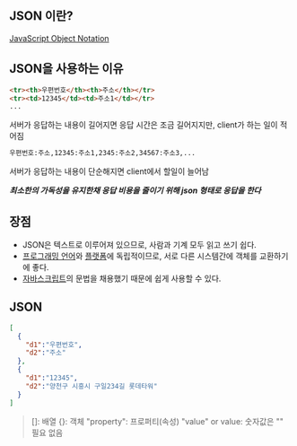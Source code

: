 ## JSON 이란?
[JavaScript Object Notation](https://ko.wikipedia.org/wiki/JSON)

## JSON을 사용하는 이유
```html
<tr><th>우편번호</th><th>주소</th></tr>
<tr><td>12345</td><td>주소1</td></tr>
...
```
서버가 응답하는 내용이 길어지면 응답 시간은 조금 길어지지만, client가 하는 일이 적어짐

```html
우편번호:주소,12345:주소1,2345:주소2,34567:주소3,...
```
서버가 응답하는 내용이 단순해지면 client에서 할일이 늘어남

***최소한의 가독성을 유지한채 응답 비용을 줄이기 위해 json 형태로 응답을 한다***

## 장점

-   JSON은 텍스트로 이루어져 있으므로, 사람과 기계 모두 읽고 쓰기 쉽다.
-   [프로그래밍 언어](https://ko.wikipedia.org/wiki/%ED%94%84%EB%A1%9C%EA%B7%B8%EB%9E%98%EB%B0%8D_%EC%96%B8%EC%96%B4 "프로그래밍 언어")와  [플랫폼](https://ko.wikipedia.org/wiki/%EC%BB%B4%ED%93%A8%ED%8C%85_%ED%94%8C%EB%9E%AB%ED%8F%BC "컴퓨팅 플랫폼")에 독립적이므로, 서로 다른 시스템간에 객체를 교환하기에 좋다.
- [자바스크립트](https://ko.wikipedia.org/wiki/%EC%9E%90%EB%B0%94%EC%8A%A4%ED%81%AC%EB%A6%BD%ED%8A%B8 "자바스크립트")의 문법을 채용했기 때문에 쉽게 사용할 수 있다.


## JSON
```json
[
  {
    "d1":"우편번호",
    "d2":"주소"
  },
  {
    "d1":"12345",
    "d2":"양천구 시흥시 구일234길 롯데타워"
  }
]
```

>[]: 배열
{}: 객체
"property": 프로퍼티(속성)
"value" or value: 숫자값은 "" 필요 없음

<!--stackedit_data:
eyJoaXN0b3J5IjpbLTIzOTUyMzI1NywtMTU1ODM4OTY4LC0xOD
U4Mjc3ODg4LC0xNjE2Mjk3MzU3LDIwMzgzODM4MF19
-->